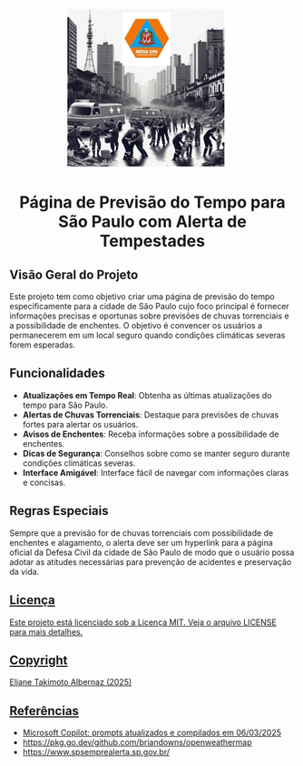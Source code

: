<h1 align="center">
 <br />
 <img
  src="https://github.com/Eliane-DesafiosDIO/Arquivos/blob/main/Defesa%20Civil%20Jun%C3%A7%C3%A3o.jpg"
  alt="Previsão do Tempo: Fique informado e seguro"
  width="300"
/>

<h1 align="center">
Página de Previsão do Tempo para São Paulo com Alerta de Tempestades

## Visão Geral do Projeto
Este projeto tem como objetivo criar uma página de previsão do tempo especificamente para a cidade de São Paulo cujo foco principal é fornecer informações precisas e oportunas sobre previsões de chuvas torrenciais e a possibilidade de enchentes. O objetivo é convencer os usuários a permanecerem em um local seguro quando condições climáticas severas forem esperadas.

## Funcionalidades
- **Atualizações em Tempo Real**: Obtenha as últimas atualizações do tempo para São Paulo.
- **Alertas de Chuvas Torrenciais**: Destaque para previsões de chuvas fortes para alertar os usuários.
- **Avisos de Enchentes**: Receba informações sobre a possibilidade de enchentes.
- **Dicas de Segurança**: Conselhos sobre como se manter seguro durante condições climáticas severas.
- **Interface Amigável**: Interface fácil de navegar com informações claras e concisas.

## Regras Especiais
Sempre que a previsão for de chuvas torrenciais com possibilidade de enchentes e alagamento, o alerta deve ser um hyperlink para a página oficial da Defesa Civil da cidade de São Paulo de modo que o usuário possa adotar as atitudes necessárias para prevenção de acidentes e preservação da vida.

<p align="center"
 SP Sempre Alerta
 <br />
 <a href="https://www.spsemprealerta.sp.gov.br"> 
  <txt
  src="https://www.spsemprealerta.sp.gov.br"
  alt="SP Sempre Alerta"
  width="200"
/>
  
## Licença
Este projeto está licenciado sob a Licença MIT. Veja o arquivo LICENSE para mais detalhes.

## Copyright
Eliane Takimoto Albernaz (2025)

## Referências
- Microsoft Copilot: prompts atualizados e compilados em 06/03/2025
- https://pkg.go.dev/github.com/briandowns/openweathermap
- https://www.spsemprealerta.sp.gov.br/
